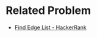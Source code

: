 # Related Problem
- [Find Edge List - HackerRank](https://csacademy.com/contest/archive/task/find-edge-list/)
